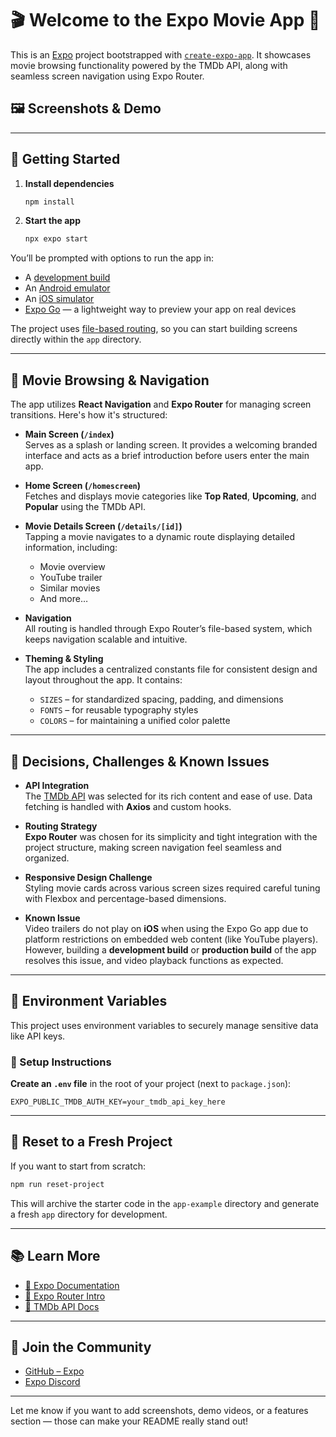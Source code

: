 # 🎬 Welcome to the Expo Movie App 👋

This is an [Expo](https://expo.dev) project bootstrapped with [`create-expo-app`](https://www.npmjs.com/package/create-expo-app). It showcases movie browsing functionality powered by the TMDb API, along with seamless screen navigation using Expo Router.

## 🖼️ Screenshots & Demo



---

## 🚀 Getting Started

1. **Install dependencies**

   ```bash
   npm install
   ```

2. **Start the app**

   ```bash
   npx expo start
   ```

You’ll be prompted with options to run the app in:

- A [development build](https://docs.expo.dev/develop/development-builds/introduction/)
- An [Android emulator](https://docs.expo.dev/workflow/android-studio-emulator/)
- An [iOS simulator](https://docs.expo.dev/workflow/ios-simulator/)
- [Expo Go](https://expo.dev/go) — a lightweight way to preview your app on real devices

The project uses [file-based routing](https://docs.expo.dev/router/introduction/), so you can start building screens directly within the `app` directory.

---

## 🧭 Movie Browsing & Navigation

The app utilizes **React Navigation** and **Expo Router** for managing screen transitions. Here's how it's structured:

- **Main Screen (`/index`)**  
  Serves as a splash or landing screen. It provides a welcoming branded interface and acts as a brief introduction before users enter the main app.

- **Home Screen (`/homescreen`)**  
  Fetches and displays movie categories like **Top Rated**, **Upcoming**, and **Popular** using the TMDb API.

- **Movie Details Screen (`/details/[id]`)**  
  Tapping a movie navigates to a dynamic route displaying detailed information, including:
  - Movie overview
  - YouTube trailer
  - Similar movies
  - And more…

- **Navigation**  
  All routing is handled through Expo Router’s file-based system, which keeps navigation scalable and intuitive.

- **Theming & Styling**  
  The app includes a centralized constants file for consistent design and layout throughout the app. It contains:
  - `SIZES` – for standardized spacing, padding, and dimensions
  - `FONTS` – for reusable typography styles
  - `COLORS` – for maintaining a unified color palette

---

## 🧠 Decisions, Challenges & Known Issues

- **API Integration**  
  The [TMDb API](https://developer.themoviedb.org/) was selected for its rich content and ease of use. Data fetching is handled with **Axios** and custom hooks.

- **Routing Strategy**  
  **Expo Router** was chosen for its simplicity and tight integration with the project structure, making screen navigation feel seamless and organized.

- **Responsive Design Challenge**  
  Styling movie cards across various screen sizes required careful tuning with Flexbox and percentage-based dimensions.

- **Known Issue**  
  Video trailers do not play on **iOS** when using the Expo Go app due to platform restrictions on embedded web content (like YouTube players). However, building a **development build** or **production build** of the app resolves this issue, and video playback functions as expected.

---

## 🔐 Environment Variables

This project uses environment variables to securely manage sensitive data like API keys.

### 📁 Setup Instructions

**Create an `.env` file** in the root of your project (next to `package.json`):

   ```env
   EXPO_PUBLIC_TMDB_AUTH_KEY=your_tmdb_api_key_here
   ```

---

## 🔄 Reset to a Fresh Project

If you want to start from scratch:

```bash
npm run reset-project
```

This will archive the starter code in the `app-example` directory and generate a fresh `app` directory for development.

---

## 📚 Learn More

- [📖 Expo Documentation](https://docs.expo.dev/)
- [🚀 Expo Router Intro](https://docs.expo.dev/router/introduction/)
- [🎥 TMDb API Docs](https://developer.themoviedb.org/docs)

---

## 💬 Join the Community

- [GitHub – Expo](https://github.com/expo/expo)
- [Expo Discord](https://chat.expo.dev)

---

Let me know if you want to add screenshots, demo videos, or a features section — those can make your README really stand out!
